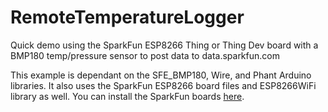 # RemoteTemperatureLogger
Quick demo using the SparkFun ESP8266 Thing or Thing Dev board with a BMP180 temp/pressure sensor to post data to data.sparkfun.com

This example is dependant on the SFE_BMP180, Wire, and Phant Arduino libraries. It also uses the SparkFun ESP8266 board files and ESP8266WiFi library as well. You can install the SparkFun boards [here](sparkfun.com/arduinoboards).
